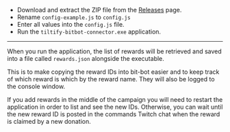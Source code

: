* Download and extract the ZIP file from the [Releases](https://github.com/Anne-Munition/tiltify-bitbot-connector/releases) page.
* Rename ``config-example.js`` to ``config.js``
* Enter all values into the ``config.js`` file.
* Run the ``tiltify-bitbot-connector.exe`` application.

***
When you run the application, the list of rewards will be retrieved and saved into a file called ``rewards.json`` alongside the executable.

This is to make copying the reward IDs into bit-bot easier and to keep track of which reward is which by the reward name.
They will also be logged to the console window.
 
If you add rewards in the middle of the campaign you will need to restart the application in order to list and see the new IDs.
Otherwise, you can wait until the new reward ID is posted in the commands Twitch chat when the reward is claimed by a new donation.  
